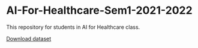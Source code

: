 # AI-For-Healthcare-Sem1-2021-2022

This repository for students in AI for Healthcare class.

[Download dataset](https://drive.google.com/drive/folders/1Lv216T6XTtsMHPFRSTl1kVRozVRLfp9m?usp=sharing)
